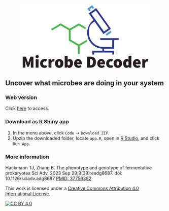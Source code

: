 <p align="center"> <a href="https://microbe-decorder.org"><img src="https://github.com/thackmann/MicrobeDecoder/blob/main/logo.svg" width="400"/></a> </p>

## Uncover what microbes are doing in your system

### Web version
Click [here](https://microbe-decorder.org) to access.

### Download as R Shiny app
1)  In the menu above, click `Code` -> `Download ZIP`.
2) Upzip the downloaded folder, locate `app.R`, open in [R Studio](https://posit.co/download/rstudio-desktop/), and click `Run App`.

### More information
Hackmann TJ, Zhang B. The phenotype and genotype of fermentative prokaryotes Sci Adv. 2023 Sep 29;9(39):eadg8687. doi: 10.1126/sciadv.adg8687 [PMID: 37756392](https://pubmed.ncbi.nlm.nih.gov/37756392/)

This work is licensed under a
[Creative Commons Attribution 4.0 International License][cc-by].

[![CC BY 4.0][cc-by-image]][cc-by]

[cc-by]: http://creativecommons.org/licenses/by/4.0/
[cc-by-image]: https://i.creativecommons.org/l/by/4.0/88x31.png
[cc-by-shield]: https://img.shields.io/badge/License-CC%20BY%204.0-lightgrey.svg
